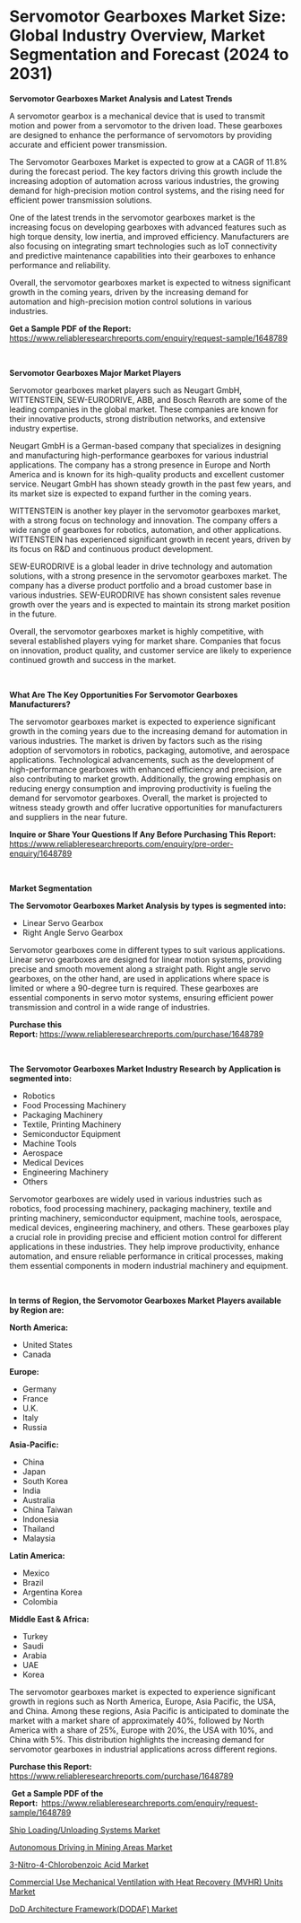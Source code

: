 <p><h1>Servomotor Gearboxes Market Size: Global Industry Overview, Market Segmentation and Forecast (2024 to 2031)</h1></p><p><strong>Servomotor Gearboxes Market Analysis and Latest Trends</strong></p>
<p><p>A servomotor gearbox is a mechanical device that is used to transmit motion and power from a servomotor to the driven load. These gearboxes are designed to enhance the performance of servomotors by providing accurate and efficient power transmission.</p><p>The Servomotor Gearboxes Market is expected to grow at a CAGR of 11.8% during the forecast period. The key factors driving this growth include the increasing adoption of automation across various industries, the growing demand for high-precision motion control systems, and the rising need for efficient power transmission solutions.</p><p>One of the latest trends in the servomotor gearboxes market is the increasing focus on developing gearboxes with advanced features such as high torque density, low inertia, and improved efficiency. Manufacturers are also focusing on integrating smart technologies such as IoT connectivity and predictive maintenance capabilities into their gearboxes to enhance performance and reliability.</p><p>Overall, the servomotor gearboxes market is expected to witness significant growth in the coming years, driven by the increasing demand for automation and high-precision motion control solutions in various industries.</p></p>
<p><strong>Get a Sample PDF of the Report:&nbsp;</strong> <a href="https://www.reliableresearchreports.com/enquiry/request-sample/1648789">https://www.reliableresearchreports.com/enquiry/request-sample/1648789</a></p>
<p>&nbsp;</p>
<p><strong>Servomotor Gearboxes Major Market Players</strong></p>
<p><p>Servomotor gearboxes market players such as Neugart GmbH, WITTENSTEIN, SEW-EURODRIVE, ABB, and Bosch Rexroth are some of the leading companies in the global market. These companies are known for their innovative products, strong distribution networks, and extensive industry expertise.</p><p>Neugart GmbH is a German-based company that specializes in designing and manufacturing high-performance gearboxes for various industrial applications. The company has a strong presence in Europe and North America and is known for its high-quality products and excellent customer service. Neugart GmbH has shown steady growth in the past few years, and its market size is expected to expand further in the coming years.</p><p>WITTENSTEIN is another key player in the servomotor gearboxes market, with a strong focus on technology and innovation. The company offers a wide range of gearboxes for robotics, automation, and other applications. WITTENSTEIN has experienced significant growth in recent years, driven by its focus on R&D and continuous product development.</p><p>SEW-EURODRIVE is a global leader in drive technology and automation solutions, with a strong presence in the servomotor gearboxes market. The company has a diverse product portfolio and a broad customer base in various industries. SEW-EURODRIVE has shown consistent sales revenue growth over the years and is expected to maintain its strong market position in the future.</p><p>Overall, the servomotor gearboxes market is highly competitive, with several established players vying for market share. Companies that focus on innovation, product quality, and customer service are likely to experience continued growth and success in the market.</p></p>
<p>&nbsp;</p>
<p><strong>What Are The Key Opportunities For Servomotor Gearboxes Manufacturers?</strong></p>
<p><p>The servomotor gearboxes market is expected to experience significant growth in the coming years due to the increasing demand for automation in various industries. The market is driven by factors such as the rising adoption of servomotors in robotics, packaging, automotive, and aerospace applications. Technological advancements, such as the development of high-performance gearboxes with enhanced efficiency and precision, are also contributing to market growth. Additionally, the growing emphasis on reducing energy consumption and improving productivity is fueling the demand for servomotor gearboxes. Overall, the market is projected to witness steady growth and offer lucrative opportunities for manufacturers and suppliers in the near future.</p></p>
<p><strong>Inquire or Share Your Questions If Any Before Purchasing This Report:</strong> <a href="https://www.reliableresearchreports.com/enquiry/pre-order-enquiry/1648789">https://www.reliableresearchreports.com/enquiry/pre-order-enquiry/1648789</a></p>
<p>&nbsp;</p>
<p><strong>Market Segmentation</strong></p>
<p><strong>The Servomotor Gearboxes Market Analysis by types is segmented into:</strong></p>
<p><ul><li>Linear Servo Gearbox</li><li>Right Angle Servo Gearbox</li></ul></p>
<p><p>Servomotor gearboxes come in different types to suit various applications. Linear servo gearboxes are designed for linear motion systems, providing precise and smooth movement along a straight path. Right angle servo gearboxes, on the other hand, are used in applications where space is limited or where a 90-degree turn is required. These gearboxes are essential components in servo motor systems, ensuring efficient power transmission and control in a wide range of industries.</p></p>
<p><strong>Purchase this Report:&nbsp;</strong><a href="https://www.reliableresearchreports.com/purchase/1648789">https://www.reliableresearchreports.com/purchase/1648789</a></p>
<p>&nbsp;</p>
<p><strong>The Servomotor Gearboxes Market Industry Research by Application is segmented into:</strong></p>
<p><ul><li>Robotics</li><li>Food Processing Machinery</li><li>Packaging Machinery</li><li>Textile, Printing Machinery</li><li>Semiconductor Equipment</li><li>Machine Tools</li><li>Aerospace</li><li>Medical Devices</li><li>Engineering Machinery</li><li>Others</li></ul></p>
<p><p>Servomotor gearboxes are widely used in various industries such as robotics, food processing machinery, packaging machinery, textile and printing machinery, semiconductor equipment, machine tools, aerospace, medical devices, engineering machinery, and others. These gearboxes play a crucial role in providing precise and efficient motion control for different applications in these industries. They help improve productivity, enhance automation, and ensure reliable performance in critical processes, making them essential components in modern industrial machinery and equipment.</p></p>
<p>&nbsp;</p>
<p><strong>In terms of Region, the Servomotor Gearboxes Market Players available by Region are:</strong></p>
<p>
    <p> <strong> North America: </strong>
        <ul>
            <li>United States</li>
            <li>Canada</li>
        </ul>
        </p> 
    <p> <strong> Europe: </strong>
        <ul>
            <li>Germany</li>
            <li>France</li>
            <li>U.K.</li>
            <li>Italy</li>
            <li>Russia</li>
        </ul>
        </p> 
    <p> <strong> Asia-Pacific: </strong>
        <ul>
            <li>China</li>
            <li>Japan</li>
            <li>South Korea</li>
            <li>India</li>
            <li>Australia</li>
            <li>China Taiwan</li>
            <li>Indonesia</li>
            <li>Thailand</li>
            <li>Malaysia</li>
        </ul>
        </p> 
    <p> <strong> Latin America: </strong>
        <ul>
            <li>Mexico</li>
            <li>Brazil</li>
            <li>Argentina Korea</li>
            <li>Colombia</li>
        </ul>
        </p> 
    <p> <strong> Middle East & Africa: </strong>
        <ul>
            <li>Turkey</li>
            <li>Saudi</li>
            <li>Arabia</li>
            <li>UAE</li>
            <li>Korea</li>
        </ul>
    </p>
    </p>
<p><p>The servomotor gearboxes market is expected to experience significant growth in regions such as North America, Europe, Asia Pacific, the USA, and China. Among these regions, Asia Pacific is anticipated to dominate the market with a market share of approximately 40%, followed by North America with a share of 25%, Europe with 20%, the USA with 10%, and China with 5%. This distribution highlights the increasing demand for servomotor gearboxes in industrial applications across different regions.</p></p>
<p><strong>Purchase this Report: </strong><a href="https://www.reliableresearchreports.com/purchase/1648789">https://www.reliableresearchreports.com/purchase/1648789</a></p>
<p>&nbsp;<strong>Get a Sample PDF of the Report:&nbsp;&nbsp;</strong><a href="https://www.reliableresearchreports.com/enquiry/request-sample/1648789">https://www.reliableresearchreports.com/enquiry/request-sample/1648789</a></p>
<p><strong></strong></p>
<p><p><a href="https://issuu.com/reportprime-2/docs/ship-loadingunloading-systems-market-size-2030.ppt">Ship Loading/Unloading Systems Market</a></p><p><a href="https://github.com/nicholepatriciadoylenwnrjr0/Market-Research-Report-List-1/blob/main/autonomous-driving-in-mining-areas-market.md">Autonomous Driving in Mining Areas Market</a></p><p><a href="https://github.com/sofayahoo2023/Market-Research-Report-List-3/blob/main/3-nitro-4-chlorobenzoic-acid-market.md">3-Nitro-4-Chlorobenzoic Acid Market</a></p><p><a href="https://github.com/gamblestampleyjenny50m5sl6/Market-Research-Report-List-1/blob/main/commercial-use-mechanical-ventilation-with-heat-recovery-mvhr-units-market.md">Commercial Use Mechanical Ventilation with Heat Recovery (MVHR) Units Market</a></p><p><a href="https://issuu.com/reportprime-2/docs/dod-architecture-frameworkdodaf-market-size-2030.p">DoD Architecture Framework(DODAF) Market</a></p></p>